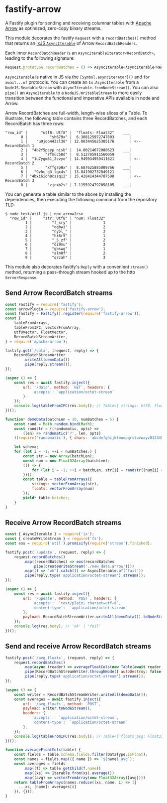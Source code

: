 # fastify-arrow

A Fastify plugin for sending and receiving columnar tables with [Apache Arrow](https://github.com/apache/arrow) as optimized, zero-copy binary streams.

This module decorates the fastify `Request` with a `recordBatches()` method that returns an [IxJS `AsyncIterable`](https://github.com/ReactiveX/IxJS#asynciterable) of Arrow `RecordBatchReaders`.

Each inner `RecordBatchReader` is an `AsyncIterableIterator<RecordBatch>`, leading to the following signature:

```ts
Request.prototype.recordBatches = () => AsyncIterable<AsyncIterable<RecordBatch>>;
```

`AsyncIterable` is native in JS via the `[Symbol.asyncIterator]()` and `for await...of` protocols. You can create an `Ix.AsyncIterable` from a `NodeJS.ReadableStream` with `AsyncIterable.fromNodeStream()`. You can also `pipe()` an `AsyncIterable` to a `NodeJS.WritableStream` to more easily transition between the functional and imperative APIs available in node and Arrow.

Arrow RecordBatches are full-width, length-wise slices of a Table. To illustrate, the following table contains three RecordBatches, and each RecordBatch has three rows:

```shell
"row_id" |      "utf8: Utf8" |  "floats: Float32"    ___
       0 |          "sh679x" |  6.308125972747803       |
       1 |    "u9joo443zl38" | 12.003445625305176       | <-- RecordBatch 1
       2 |  "4b2f5pcyp_nisb" |  14.00214672088623    ___|
       3 |        "rfmuc50d" |  8.512785911560059       |
       4 |  "1u7ygm51_2cvye" | 14.949934959411621       | <-- RecordBatch 2
       5 |        "xffgrp9x" |  8.687625885009766    ___|
       6 |   "9vhc_g3_lqx4v" | 13.841902732849121       |
       7 | "4bxi6ioh8cssq12" | 15.428414344787598       | <-- RecordBatch 3
       8 |         "zjcxb2s" | 7.1155924797058105    ___|
```

You can generate a table similar to the above by installing the dependencies, then executing the following command from the repository TLD:

```shell
$ node test/util.js | npx arrow2csv
  "row_id" |     "str: Utf8" | "num: Float32"
         1 |         "f_sry" |              1
         2 |         "ogbwi" |              2
         3 |         "ny5l_" |              3
         4 |         "hi6r5" |              1
         5 |         "_5_zf" |              2
         6 |         "di9mu" |              3
         7 |         "gbswg" |              1
         8 |         "alm8f" |              2
         9 |         "qrzah" |              3
```

This module also decorates fastify's `Reply` with a convenient `stream()` method, returning a pass-through stream hooked up to the http `ServerResponse`.

## Send Arrow RecordBatch streams

```js
const Fastify = require('fastify');
const arrowPlugin = require('fastify-arrow');
const fastify = Fastify().register(require('fastify-arrow'));
const {
    tableFromArrays,
    tableFromIPC, vectorFromArray,
    Utf8Vector, FloatVector,
    RecordBatchStreamWriter,
} = require('apache-arrow');

fastify.get(`/data`, (request, reply) => {
    RecordBatchStreamWriter
        .writeAll(demoData())
        .pipe(reply.stream());
});

(async () => {
    const res = await fastify.inject({
        url: '/data', method: `GET`, headers: {
            'accepts': `application/octet-stream`
        }
    });
    console.log(tableFromIPC(res.body)); // Table<{ strings: Utf8, floats: Float32 }>
})();

function* demoData(batchLen = 10, numBatches = 5) {
    const rand = Math.random.bind(Math);
    const randstr = ((randomatic, opts) =>
        (len) => randomatic('?', len, opts)
    )(require('randomatic'), { chars: `abcdefghijklmnopqrstuvwxyz0123456789_` });

    let schema;
    for (let i = -1; ++i < numBatches;) {
        const str = new Array(batchLen);
        const num = new Float32Array(batchLen);
        (() => {
            for (let i = -1; ++i < batchLen; str[i] = randstr((num[i] = rand() * (2 ** 4)) | 0));
        })();
        const table = tableFromArrays({
            strings: vectorFromArray(str),
            floats: vectorFromArray(num)
        });
        yield* table.batches;
    }
}
```

## Receive Arrow RecordBatch streams

```js
const { AsyncIterable } = require('ix');
const { createWriteStream } = require('fs');
const eos = require('util').promisify(require('stream').finished);

fastify.post(`/update`, (request, reply) => {
    request.recordBatches()
        .map((recordBatches) => eos(recordBatches
            .pipe(createWriteStream('./new_data.arrow'))))
        .map(() => 'ok').catch(() => AsyncIterable.of('fail'))
        .pipe(reply.type('application/octet-stream').stream());
});

(async () => {
    const res = await fastify.inject({
        url: '/update', method: `POST`, headers: {
            'accepts':  `text/plain; charset=utf-8`,
            'content-type':  `application/octet-stream`
        },
        payload: RecordBatchStreamWriter.writeAll(demoData()).toNodeStream()
    });
    console.log(res.body); // 'ok' | 'fail'
})();
```

## Send and receive Arrow RecordBatch streams

```js
fastify.post(`/avg_floats`, (request, reply) => {
    request.recordBatches()
        .map(async (reader) => averageFloatCols(new Table(await reader.readAll())))
        .pipe(RecordBatchStreamWriter.throughNode({ autoDestroy: false }))
        .pipe(reply.type('application/octet-stream').stream());
});

(async () => {
    const writer = RecordBatchStreamWriter.writeAll(demoData());
    const averages = await fastify.inject({
        url: '/avg_floats', method: `POST`,
        payload: writer.toNodeStream(),
        headers: {
            'accepts':  `application/octet-stream`,
            'content-type':  `application/octet-stream`
        },
    });
    console.log(tableFromIPC(res.body)); // Table<{ floats_avg: Float32 }>
})();

function averageFloatCols(table) {
    const fields = table.schema.fields.filter(DataType.isFloat);
    const names = fields.map(({ name }) => `${name}_avg`);
    const averages = fields
        .map((f) => table.getChild(f.name))
        .map((xs) => Iterable.from(xs).average())
        .map((avg) => vectorFromArray(new Float32Array([avg])))
    return tableFromArrays(names.reduce((xs, name, i) => ({
      ...xs, [name]: averages[i]
    }), {}));
}
```
